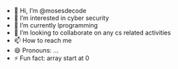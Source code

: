 - 👋 Hi, I’m @mosesdecode
- 👀 I’m interested in cyber security
- 🌱 I’m currently lprogramming
- 💞️ I’m looking to collaborate on any cs related activities
- 📫 How to reach me 
- 😄 Pronouns: ...
- ⚡ Fun fact: array start at 0

<!---
mosesdecode/mosesdecode is a ✨ special ✨ repository because its `README.md` (this file) appears on your GitHub profile.
You can click the Preview link to take a look at your changes.
--->
